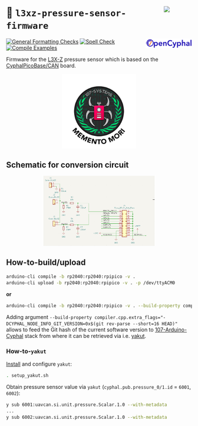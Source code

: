 <a href="https://107-systems.org/"><img align="right" src="https://raw.githubusercontent.com/107-systems/.github/main/logo/107-systems.png" width="15%"></a>
:floppy_disk: `l3xz-pressure-sensor-firmware`
=============================================
<a href="https://opencyphal.org/"><img align="right" src="https://raw.githubusercontent.com/107-systems/.github/main/logo/opencyphal.svg" width="25%"></a>
[![General Formatting Checks](https://github.com/107-systems/l3xz-pressure-sensor-firmware/workflows/General%20Formatting%20Checks/badge.svg)](https://github.com/107-systems/l3xz-pressure-sensor-firmware/actions?workflow=General+Formatting+Checks)
[![Spell Check](https://github.com/107-systems/l3xz-pressure-sensor-firmware/workflows/Spell%20Check/badge.svg)](https://github.com/107-systems/l3xz-pressure-sensor-firmware/actions?workflow=Spell+Check)
[![Compile Examples](https://github.com/107-systems/l3xz-pressure-sensor-firmware/workflows/Compile/badge.svg)](https://github.com/107-systems/l3xz-pressure-sensor-firmware/actions?workflow=Compile)

Firmware for the [L3X-Z](https://github.com/107-systems/l3xz) pressure sensor which is based on the [CyphalPicoBase/CAN](https://github.com/generationmake/CyphalPicoBase-CAN) board.

<p align="center">
  <a href="https://github.com/107-systems/l3xz"><img src="https://raw.githubusercontent.com/107-systems/.github/main/logo/l3xz-logo-memento-mori-github.png" width="40%"></a>
</p>

## Schematic for conversion circuit
<p align="center">
  <img src="pressure-sensor-current-voltage-conversion.png" width="60%">
</p>

## How-to-build/upload
```bash
arduino-cli compile -b rp2040:rp2040:rpipico -v .
arduino-cli upload -b rp2040:rp2040:rpipico -v . -p /dev/ttyACM0
```
**or**
```bash
arduino-cli compile -b rp2040:rp2040:rpipico -v . --build-property compiler.cpp.extra_flags="-DCYPHAL_NODE_INFO_GIT_VERSION=0x$(git rev-parse --short=16 HEAD)"
```
Adding argument `--build-property compiler.cpp.extra_flags="-DCYPHAL_NODE_INFO_GIT_VERSION=0x$(git rev-parse --short=16 HEAD)"` allows to feed the Git hash of the current software version to [107-Arduino-Cyphal](https://github.com/107-systems/107-Arduino-Cyphal) stack from where it can be retrieved via i.e. [yakut](https://github.com/opencyphal/yakut).

### How-to-`yakut`
[Install](https://github.com/OpenCyphal/yakut) and configure `yakut`:
```bash
. setup_yakut.sh
```
Obtain pressure sensor value via `yakut` (`cyphal.pub.pressure_0/1.id` = `6001`, `6002`):
```bash
y sub 6001:uavcan.si.unit.pressure.Scalar.1.0 --with-metadata
...
y sub 6002:uavcan.si.unit.pressure.Scalar.1.0 --with-metadata
```
